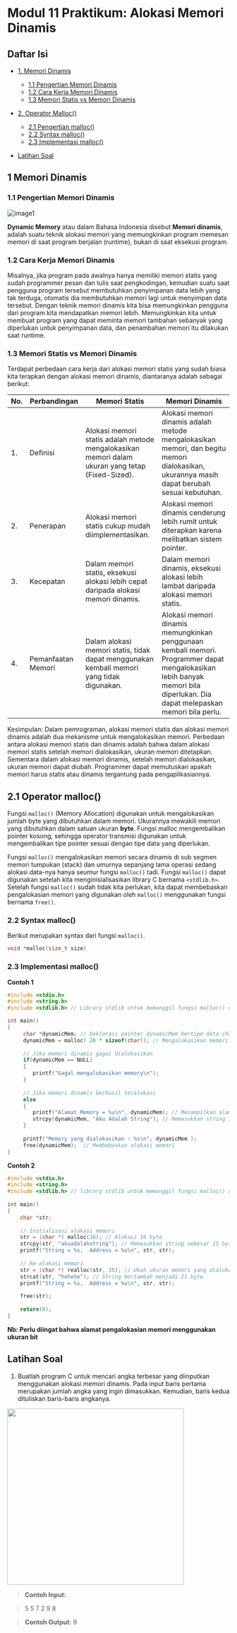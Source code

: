 # Modul 11 Praktikum: Alokasi Memori Dinamis

## Daftar Isi

- [1. Memori Dinamis](#1-memori-dinamis)
     - [1.1 Pengertian Memori Dinamis](#11-pengertian-memori-dinamis)
     - [1.2 Cara Kerja Memori Dinamis](#12-cara-kerja-memori-dinamis)
     - [1.3 Memori Statis vs Memori Dinamis](#13-memori-statis-vs-memori-dinamis)

- [2. Operator Malloc()](#21-operator-malloc)
     - [2.1 Pengertian malloc()](#21-operator-malloc)
     - [2.2 Syntax malloc()](#22-syntax-malloc)
     - [2.3 Implementasi malloc()](#23-implementasi-malloc)

- [Latihan Soal](#latihan-soal)

## 1 Memori Dinamis
### 1.1 Pengertian Memori Dinamis

![image1](https://user-images.githubusercontent.com/62087953/164607818-fa5b230c-b86d-4f3f-9603-e7ec985b9fdc.jpg)

**Dynamic Memory** atau dalam Bahasa Indonesia disebut **Memori dinamis**, adalah suatu teknik alokasi memori yang memungkinkan program memesan memori di saat program berjalan (runtime), bukan di saat eksekusi program.

### 1.2 Cara Kerja Memori Dinamis
Misalnya, jika program pada awalnya hanya memiliki memori statis yang sudah programmer pesan dan tulis saat pengkodingan, kemudian suatu saat pengguna program tersebut membutuhkan penyimpanan data lebih yang tak terduga, otomatis dia membutuhkan memori lagi untuk menyimpan data tersebut. Dengan teknik memori dinamis kita bisa memungkinkan pengguna dari program kita mendapatkan memori lebih. Memungkinkan kita untuk membuat program yang dapat meminta memori tambahan sebanyak yang diperlukan untuk penyimpanan data, dan penambahan memori itu dilakukan saat runtime.

### 1.3 Memori Statis vs Memori Dinamis
Terdapat perbedaan cara kerja dari alokasi memori statis yang sudah biasa kita terapkan dengan alokasi memori dinamis, diantaranya adalah sebagai berikut:

| No. | Perbandingan | Memori Statis | Memori Dinamis |
| ------ | ------ | ------ | ------ |
| 1. | Definisi | Alokasi memori statis adalah metode mengalokasikan memori dalam ukuran yang tetap (Fixed-Sized). | Alokasi memori dinamis adalah metode mengalokasikan memori, dan begitu memori dialokasikan, ukurannya masih dapat berubah sesuai kebutuhan. |
| 2. | Penerapan | Alokasi memori statis cukup mudah diimplementasikan. | Alokasi memori dinamis cenderung lebih rumit untuk diterapkan karena melibatkan sistem pointer. |
| 3. | Kecepatan | Dalam memori statis, eksekusi alokasi lebih cepat daripada alokasi memori dinamis. | Dalam memori dinamis, eksekusi alokasi lebih lambat daripada alokasi memori statis. |
| 4. | Pemanfaatan Memori | Dalam alokasi memori statis, tidak dapat menggunakan kembali memori yang tidak digunakan. | Alokasi memori dinamis memungkinkan penggunaan kembali memori. Programmer dapat mengalokasikan lebih banyak memori bila diperlukan. Dia dapat melepaskan memori bila perlu. |

Kesimpulan:
Dalam pemrograman, alokasi memori statis dan alokasi memori dinamis adalah dua mekanisme untuk mengalokasikan memori. Perbedaan antara alokasi memori statis dan dinamis adalah bahwa dalam alokasi memori statis setelah memori dialokasikan, ukuran memori ditetapkan. Sementara dalam alokasi memori dinamis, setelah memori dialokasikan, ukuran memori dapat diubah. Programmer dapat memutuskan apakah memori harus statis atau dinamis tergantung pada pengaplikasiannya.

## 2.1 Operator malloc()
Fungsi `malloc()` (Memory Allocation) digunakan untuk mengalokasikan jumlah byte yang dibutuhkan dalam memori. Ukurannya mewakili memori yang dibutuhkan dalam satuan ukuran **byte**. Fungsi malloc mengembalikan pointer kosong, sehingga operator transmisi digunakan untuk mengembalikan tipe pointer sesuai dengan tipe data yang diperlukan.

Fungsi `malloc()` mengalokasikan memori secara dinamis di sub segmen memori tumpukan (stack) dan umurnya sepanjang lama operasi sedang alokasi data-nya hanya seumur fungsi `malloc()` tadi. Fungsi `malloc()` dapat digunakan setelah kita menginisialisasikan library C bernama `<stdlib.h>`. Setelah fungsi `malloc()` sudah tidak kita perlukan, kita dapat membebaskan pengalokasian memori yang digunakan oleh `malloc()` menggunakan fungsi bernama `free()`.

### 2.2 Syntax malloc()
Berikut merupakan syntax dari fungsi `malloc()`.
```c
void *malloc(size_t size)
```

### 2.3 Implementasi malloc()
**Contoh 1**
```c
#include <stdio.h>
#include <string.h>
#include <stdlib.h> // Library stdlib untuk memanggil fungsi malloc() dan free()

int main()
{
     char *dynamicMem; // Deklarasi pointer dynamicMem bertipe data char
     dynamicMem = malloc( 20 * sizeof(char)); // Mengalokasikan memori dinamis sebesar 20 kali ukuran tipe data char
     
     // Jika memori dinamis gagal dialokasikan
     if(dynamicMem == NULL)
     {
        printf("Gagal mengalokasikan memory\n");
     }
     
     // Jika memori dinamis berhasil teralokasi
     else
     {
        printf("Alamat Memory = %u\n", dynamicMem); // Menampilkan alamat pengalokasian memori
        strcpy(dynamicMem, "Aku Adalah String"); // Memasukkan string 17 byte "Aku Adalah String" ke dynamicMem
     }
     
     printf("Memory yang dialokasikan : %s\n", dynamicMem );
     free(dynamicMem);  // Membebaskan alokasi memori
}
```

**Contoh 2**
```c
#include <stdio.h>
#include <string.h>
#include <stdlib.h> // library stdlib untuk memanggil fungsi malloc() dan free()
 
int main()
{
    char *str;
 
    // Initialisasi alokasi memori
    str = (char *) malloc(16); // Alokasi 16 byte
    strcpy(str, "akuadalahstring"); // Memasukkan string sebesar 15 byte */
    printf("String = %s,  Address = %u\n", str, str);
 
    // Re-alokasi memori
    str = (char *) realloc(str, 35); // Ubah ukuran memori yang dialokasikan menjadi 35 byte
    strcat(str, "hehehe"); // String bertambah menjadi 21 byte
    printf("String = %s,  Address = %u\n", str, str);
 
    free(str);
 
    return(0);
}
```

**Nb: Perlu diingat bahwa alamat pengalokasian memori menggunakan ukuran bit**

## Latihan Soal
1. Buatlah program C untuk mencari angka terbesar yang diinputkan menggunakan alokasi memori dinamis. Pada input baris pertama merupakan jumlah angka yang ingin dimasukkan. Kemudian, baris kedua dituliskan baris-baris angkanya.

<img src="https://user-images.githubusercontent.com/62087953/164607945-655585f2-d904-4406-9cee-634c970db249.jpg" width="400"/>

> **Contoh Input:**

> 5
> 5 7 2 9 8

> **Contoh Output:**
> 9
